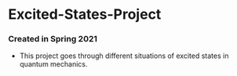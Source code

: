 # Excited-States-Project
### Created in Spring 2021
- This project goes through different situations of excited states in quantum mechanics.
